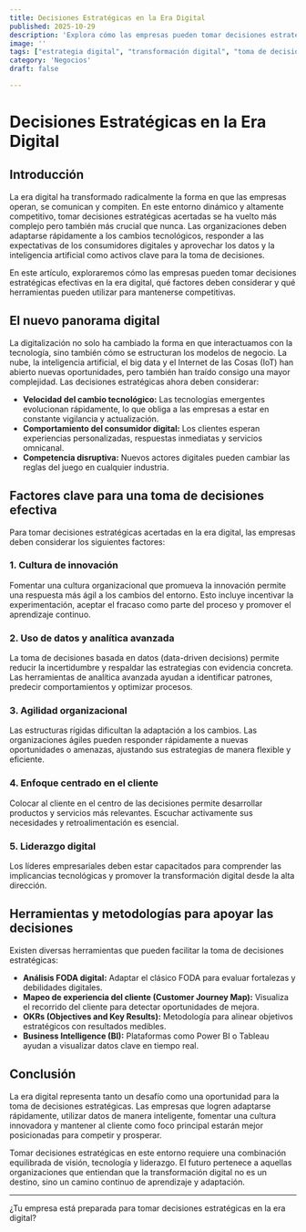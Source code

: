 ```yaml
---
title: Decisiones Estratégicas en la Era Digital
published: 2025-10-29
description: 'Explora cómo las empresas pueden tomar decisiones estratégicas efectivas en un entorno digital en constante evolución.'
image: ''
tags: ["estrategia digital", "transformación digital", "toma de decisiones", "negocios", "tecnología"]
category: 'Negocios'
draft: false

---
```


# Decisiones Estratégicas en la Era Digital

## Introducción

La era digital ha transformado radicalmente la forma en que las empresas operan, se comunican y compiten. En este entorno dinámico y altamente competitivo, tomar decisiones estratégicas acertadas se ha vuelto más complejo pero también más crucial que nunca. Las organizaciones deben adaptarse rápidamente a los cambios tecnológicos, responder a las expectativas de los consumidores digitales y aprovechar los datos y la inteligencia artificial como activos clave para la toma de decisiones.

En este artículo, exploraremos cómo las empresas pueden tomar decisiones estratégicas efectivas en la era digital, qué factores deben considerar y qué herramientas pueden utilizar para mantenerse competitivas.

## El nuevo panorama digital

La digitalización no solo ha cambiado la forma en que interactuamos con la tecnología, sino también cómo se estructuran los modelos de negocio. La nube, la inteligencia artificial, el big data y el Internet de las Cosas (IoT) han abierto nuevas oportunidades, pero también han traído consigo una mayor complejidad. Las decisiones estratégicas ahora deben considerar:

- **Velocidad del cambio tecnológico:** Las tecnologías emergentes evolucionan rápidamente, lo que obliga a las empresas a estar en constante vigilancia y actualización.
- **Comportamiento del consumidor digital:** Los clientes esperan experiencias personalizadas, respuestas inmediatas y servicios omnicanal.
- **Competencia disruptiva:** Nuevos actores digitales pueden cambiar las reglas del juego en cualquier industria.

## Factores clave para una toma de decisiones efectiva

Para tomar decisiones estratégicas acertadas en la era digital, las empresas deben considerar los siguientes factores:

### 1. Cultura de innovación

Fomentar una cultura organizacional que promueva la innovación permite una respuesta más ágil a los cambios del entorno. Esto incluye incentivar la experimentación, aceptar el fracaso como parte del proceso y promover el aprendizaje continuo.

### 2. Uso de datos y analítica avanzada

La toma de decisiones basada en datos (data-driven decisions) permite reducir la incertidumbre y respaldar las estrategias con evidencia concreta. Las herramientas de analítica avanzada ayudan a identificar patrones, predecir comportamientos y optimizar procesos.

### 3. Agilidad organizacional

Las estructuras rígidas dificultan la adaptación a los cambios. Las organizaciones ágiles pueden responder rápidamente a nuevas oportunidades o amenazas, ajustando sus estrategias de manera flexible y eficiente.

### 4. Enfoque centrado en el cliente

Colocar al cliente en el centro de las decisiones permite desarrollar productos y servicios más relevantes. Escuchar activamente sus necesidades y retroalimentación es esencial.

### 5. Liderazgo digital

Los líderes empresariales deben estar capacitados para comprender las implicancias tecnológicas y promover la transformación digital desde la alta dirección.

## Herramientas y metodologías para apoyar las decisiones

Existen diversas herramientas que pueden facilitar la toma de decisiones estratégicas:

- **Análisis FODA digital:** Adaptar el clásico FODA para evaluar fortalezas y debilidades digitales.
- **Mapeo de experiencia del cliente (Customer Journey Map):** Visualiza el recorrido del cliente para detectar oportunidades de mejora.
- **OKRs (Objectives and Key Results):** Metodología para alinear objetivos estratégicos con resultados medibles.
- **Business Intelligence (BI):** Plataformas como Power BI o Tableau ayudan a visualizar datos clave en tiempo real.

## Conclusión

La era digital representa tanto un desafío como una oportunidad para la toma de decisiones estratégicas. Las empresas que logren adaptarse rápidamente, utilizar datos de manera inteligente, fomentar una cultura innovadora y mantener al cliente como foco principal estarán mejor posicionadas para competir y prosperar.

Tomar decisiones estratégicas en este entorno requiere una combinación equilibrada de visión, tecnología y liderazgo. El futuro pertenece a aquellas organizaciones que entiendan que la transformación digital no es un destino, sino un camino continuo de aprendizaje y adaptación.

---

¿Tu empresa está preparada para tomar decisiones estratégicas en la era digital?
